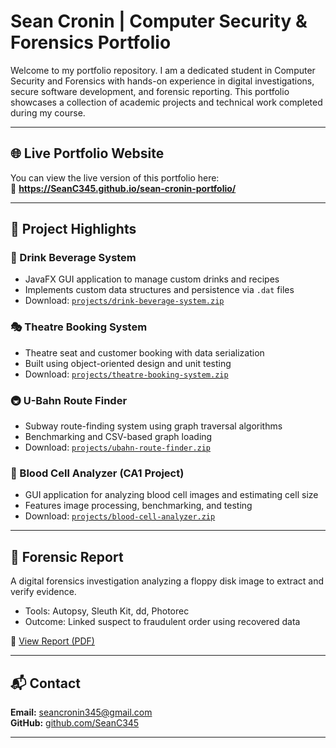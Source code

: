 # Sean Cronin | Computer Security & Forensics Portfolio

Welcome to my portfolio repository. I am a dedicated student in Computer Security and Forensics with hands-on experience in digital investigations, secure software development, and forensic reporting. This portfolio showcases a collection of academic projects and technical work completed during my course.

---

## 🌐 Live Portfolio Website
You can view the live version of this portfolio here:  
🔗 **https://SeanC345.github.io/sean-cronin-portfolio/**  


---

## 📁 Project Highlights

### 🍹 Drink Beverage System
- JavaFX GUI application to manage custom drinks and recipes
- Implements custom data structures and persistence via `.dat` files
- Download: [`projects/drink-beverage-system.zip`](projects/drink-beverage-system.zip)

### 🎭 Theatre Booking System
- Theatre seat and customer booking with data serialization
- Built using object-oriented design and unit testing
- Download: [`projects/theatre-booking-system.zip`](projects/theatre-booking-system.zip)

### 🚇 U-Bahn Route Finder
- Subway route-finding system using graph traversal algorithms
- Benchmarking and CSV-based graph loading
- Download: [`projects/ubahn-route-finder.zip`](projects/ubahn-route-finder.zip)

### 🧪 Blood Cell Analyzer (CA1 Project)
- GUI application for analyzing blood cell images and estimating cell size
- Features image processing, benchmarking, and testing
- Download: [`projects/blood-cell-analyzer.zip`](projects/blood-cell-analyzer.zip)

---

## 📄 Forensic Report

A digital forensics investigation analyzing a floppy disk image to extract and verify evidence.  
- Tools: Autopsy, Sleuth Kit, dd, Photorec  
- Outcome: Linked suspect to fraudulent order using recovered data

📄 [View Report (PDF)](reports/forensic-report-buster-bloggs.pdf)

---

## 📬 Contact

**Email:** seancronin345@gmail.com  
**GitHub:** [github.com/SeanC345](https://github.com/SeanC345)


---

